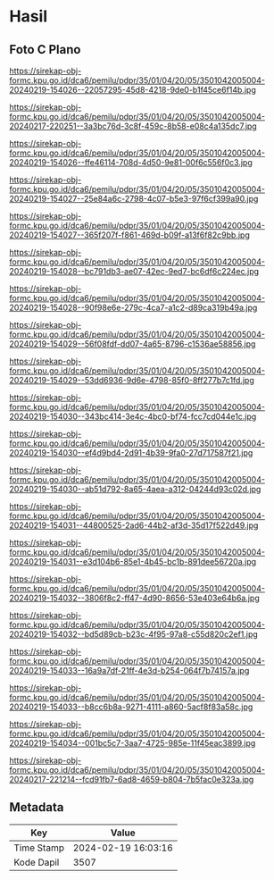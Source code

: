 # Hasil

## Foto C Plano

https://sirekap-obj-formc.kpu.go.id/dca6/pemilu/pdpr/35/01/04/20/05/3501042005004-20240219-154026--22057295-45d8-4218-9de0-b1f45ce6f14b.jpg

https://sirekap-obj-formc.kpu.go.id/dca6/pemilu/pdpr/35/01/04/20/05/3501042005004-20240217-220251--3a3bc76d-3c8f-459c-8b58-e08c4a135dc7.jpg

https://sirekap-obj-formc.kpu.go.id/dca6/pemilu/pdpr/35/01/04/20/05/3501042005004-20240219-154026--ffe46114-708d-4d50-9e81-00f6c556f0c3.jpg

https://sirekap-obj-formc.kpu.go.id/dca6/pemilu/pdpr/35/01/04/20/05/3501042005004-20240219-154027--25e84a6c-2798-4c07-b5e3-97f6cf399a90.jpg

https://sirekap-obj-formc.kpu.go.id/dca6/pemilu/pdpr/35/01/04/20/05/3501042005004-20240219-154027--365f207f-f861-469d-b09f-a13f6f82c9bb.jpg

https://sirekap-obj-formc.kpu.go.id/dca6/pemilu/pdpr/35/01/04/20/05/3501042005004-20240219-154028--bc791db3-ae07-42ec-9ed7-bc6df6c224ec.jpg

https://sirekap-obj-formc.kpu.go.id/dca6/pemilu/pdpr/35/01/04/20/05/3501042005004-20240219-154028--90f98e6e-279c-4ca7-a1c2-d89ca319b49a.jpg

https://sirekap-obj-formc.kpu.go.id/dca6/pemilu/pdpr/35/01/04/20/05/3501042005004-20240219-154029--56f08fdf-dd07-4a65-8796-c1536ae58856.jpg

https://sirekap-obj-formc.kpu.go.id/dca6/pemilu/pdpr/35/01/04/20/05/3501042005004-20240219-154029--53dd6936-9d6e-4798-85f0-8ff277b7c1fd.jpg

https://sirekap-obj-formc.kpu.go.id/dca6/pemilu/pdpr/35/01/04/20/05/3501042005004-20240219-154030--343bc414-3e4c-4bc0-bf74-fcc7cd044e1c.jpg

https://sirekap-obj-formc.kpu.go.id/dca6/pemilu/pdpr/35/01/04/20/05/3501042005004-20240219-154030--ef4d9bd4-2d91-4b39-9fa0-27d717587f21.jpg

https://sirekap-obj-formc.kpu.go.id/dca6/pemilu/pdpr/35/01/04/20/05/3501042005004-20240219-154030--ab51d792-8a65-4aea-a312-04244d93c02d.jpg

https://sirekap-obj-formc.kpu.go.id/dca6/pemilu/pdpr/35/01/04/20/05/3501042005004-20240219-154031--44800525-2ad6-44b2-af3d-35d17f522d49.jpg

https://sirekap-obj-formc.kpu.go.id/dca6/pemilu/pdpr/35/01/04/20/05/3501042005004-20240219-154031--e3d104b6-85e1-4b45-bc1b-891dee56720a.jpg

https://sirekap-obj-formc.kpu.go.id/dca6/pemilu/pdpr/35/01/04/20/05/3501042005004-20240219-154032--3806f8c2-ff47-4d90-8656-53e403e64b6a.jpg

https://sirekap-obj-formc.kpu.go.id/dca6/pemilu/pdpr/35/01/04/20/05/3501042005004-20240219-154032--bd5d89cb-b23c-4f95-97a8-c55d820c2ef1.jpg

https://sirekap-obj-formc.kpu.go.id/dca6/pemilu/pdpr/35/01/04/20/05/3501042005004-20240219-154033--16a9a7df-21ff-4e3d-b254-064f7b74157a.jpg

https://sirekap-obj-formc.kpu.go.id/dca6/pemilu/pdpr/35/01/04/20/05/3501042005004-20240219-154033--b8cc6b8a-9271-4111-a860-5acf8f83a58c.jpg

https://sirekap-obj-formc.kpu.go.id/dca6/pemilu/pdpr/35/01/04/20/05/3501042005004-20240219-154034--001bc5c7-3aa7-4725-985e-11f45eac3899.jpg

https://sirekap-obj-formc.kpu.go.id/dca6/pemilu/pdpr/35/01/04/20/05/3501042005004-20240217-221214--fcd91fb7-6ad8-4659-b804-7b5fac0e323a.jpg


## Metadata

| Key        | Value               |
| ---------- | ------------------- |
| Time Stamp | 2024-02-19 16:03:16 |
| Kode Dapil | 3507                |



